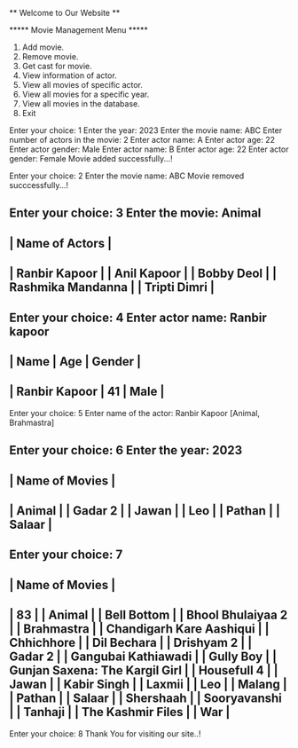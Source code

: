  ** Welcome to Our Website **   

***** Movie Management Menu *****

1. Add movie.
2. Remove movie.
3. Get cast for movie.
4. View information of actor.
5. View all movies of specific actor.
6. View all movies for a specific year.
7. View all movies in the database.
8. Exit

Enter your choice: 
1
Enter the year: 
2023
Enter the movie name: ABC
Enter number of actors in the movie: 
2
Enter actor name: 
A
Enter actor age: 22
Enter actor gender: Male
Enter actor name: 
B
Enter actor age: 22
Enter actor gender: Female
Movie added successfully...!

Enter your choice: 
2
Enter the movie name: 
ABC
Movie removed succcessfully...!

Enter your choice: 
3
Enter the movie: 
Animal
 ---------------------------
| Name of Actors            |
 ---------------------------
| Ranbir Kapoor             |
| Anil Kapoor               |
| Bobby Deol                |
| Rashmika Mandanna         |
| Tripti Dimri              |
 ---------------------------

Enter your choice: 
4
Enter actor name: 
Ranbir kapoor
 ----------------------------------------------
| Name                      | Age  | Gender   |
 ----------------------------------------------
| Ranbir Kapoor             | 41   | Male     |
 ----------------------------------------------

Enter your choice: 
5
Enter name of the actor: 
Ranbir Kapoor
[Animal, Brahmastra]

Enter your choice: 
6
Enter the year: 
2023
 --------------------------------
| Name of Movies                 |
 --------------------------------
| Animal                         |
| Gadar 2                        |
| Jawan                          |
| Leo                            |
| Pathan                         |
| Salaar                         |
 --------------------------------

Enter your choice: 
7
 --------------------------------
| Name of Movies                 |
 --------------------------------
| 83                             |
| Animal                         |
| Bell Bottom                    |
| Bhool Bhulaiyaa 2              |
| Brahmastra                     |
| Chandigarh Kare Aashiqui       |
| Chhichhore                     |
| Dil Bechara                    |
| Drishyam 2                     |
| Gadar 2                        |
| Gangubai Kathiawadi            |
| Gully Boy                      |
| Gunjan Saxena: The Kargil Girl |
| Housefull 4                    |
| Jawan                          |
| Kabir Singh                    |
| Laxmii                         |
| Leo                            |
| Malang                         |
| Pathan                         |
| Salaar                         |
| Shershaah                      |
| Sooryavanshi                   |
| Tanhaji                        |
| The Kashmir Files              |
| War                            |
 --------------------------------
Enter your choice: 
8
Thank You for visiting our site..!
